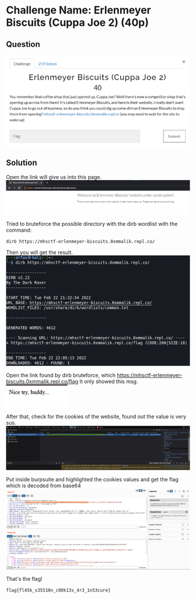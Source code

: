 # Challenge Name: Erlenmeyer Biscuits (Cuppa Joe 2) (40p)
## Question
![quest](Quest.png)


## Solution
Open the link will give us into this page. 
![img1](Website.png)


Tried to bruteforce the possible directory with the dirb wordlist with the command:
```
dirb https://mhsctf-erlenmeyer-biscuits.0xmmalik.repl.co/
```

Then you will get the result.
![img2](dirbBrute.png)

Open the link found by dirb bruteforce, which https://mhsctf-erlenmeyer-biscuits.0xmmalik.repl.co/flag 
It only showed this msg. 
![img3](nice_try.png)


After that, check for the cookies of the website, found out the value is very sus. 
![img4](Cookies.png)


Put inside burpsuite and highlighted the cookies values and get the flag which is decoded from base64 
![img5](burpsuite.png)

That's the flag!
```
flag{fl45k_s35510n_c00k13s_4r3_1n53cure}
```
